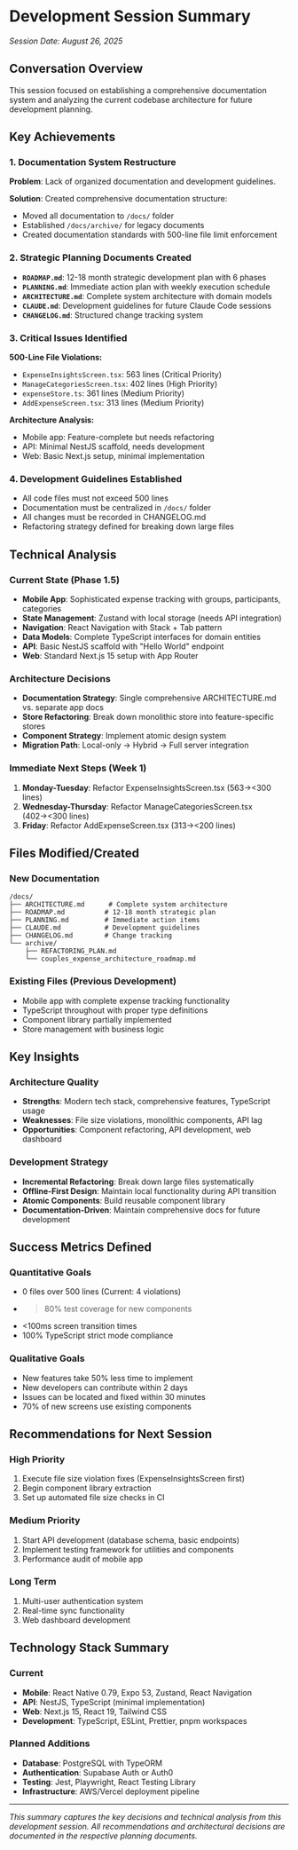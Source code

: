 # Development Session Summary

*Session Date: August 26, 2025*

## Conversation Overview

This session focused on establishing a comprehensive documentation system and analyzing the current codebase architecture for future development planning.

## Key Achievements

### 1. Documentation System Restructure
**Problem**: Lack of organized documentation and development guidelines.

**Solution**: Created comprehensive documentation structure:
- Moved all documentation to `/docs/` folder
- Established `/docs/archive/` for legacy documents
- Created documentation standards with 500-line file limit enforcement

### 2. Strategic Planning Documents Created
- **`ROADMAP.md`**: 12-18 month strategic development plan with 6 phases
- **`PLANNING.md`**: Immediate action plan with weekly execution schedule
- **`ARCHITECTURE.md`**: Complete system architecture with domain models
- **`CLAUDE.md`**: Development guidelines for future Claude Code sessions
- **`CHANGELOG.md`**: Structured change tracking system

### 3. Critical Issues Identified
**500-Line File Violations:**
- `ExpenseInsightsScreen.tsx`: 563 lines (Critical Priority)
- `ManageCategoriesScreen.tsx`: 402 lines (High Priority)
- `expenseStore.ts`: 361 lines (Medium Priority)
- `AddExpenseScreen.tsx`: 313 lines (Medium Priority)

**Architecture Analysis:**
- Mobile app: Feature-complete but needs refactoring
- API: Minimal NestJS scaffold, needs development
- Web: Basic Next.js setup, minimal implementation

### 4. Development Guidelines Established
- All code files must not exceed 500 lines
- Documentation must be centralized in `/docs/` folder
- All changes must be recorded in CHANGELOG.md
- Refactoring strategy defined for breaking down large files

## Technical Analysis

### Current State (Phase 1.5)
- **Mobile App**: Sophisticated expense tracking with groups, participants, categories
- **State Management**: Zustand with local storage (needs API integration)
- **Navigation**: React Navigation with Stack + Tab pattern
- **Data Models**: Complete TypeScript interfaces for domain entities
- **API**: Basic NestJS scaffold with "Hello World" endpoint
- **Web**: Standard Next.js 15 setup with App Router

### Architecture Decisions
- **Documentation Strategy**: Single comprehensive ARCHITECTURE.md vs. separate app docs
- **Store Refactoring**: Break down monolithic store into feature-specific stores
- **Component Strategy**: Implement atomic design system
- **Migration Path**: Local-only → Hybrid → Full server integration

### Immediate Next Steps (Week 1)
1. **Monday-Tuesday**: Refactor ExpenseInsightsScreen.tsx (563→<300 lines)
2. **Wednesday-Thursday**: Refactor ManageCategoriesScreen.tsx (402→<300 lines)  
3. **Friday**: Refactor AddExpenseScreen.tsx (313→<200 lines)

## Files Modified/Created

### New Documentation
```
/docs/
├── ARCHITECTURE.md      # Complete system architecture
├── ROADMAP.md          # 12-18 month strategic plan
├── PLANNING.md         # Immediate action items
├── CLAUDE.md           # Development guidelines  
├── CHANGELOG.md        # Change tracking
└── archive/
    ├── REFACTORING_PLAN.md
    └── couples_expense_architecture_roadmap.md
```

### Existing Files (Previous Development)
- Mobile app with complete expense tracking functionality
- TypeScript throughout with proper type definitions
- Component library partially implemented
- Store management with business logic

## Key Insights

### Architecture Quality
- **Strengths**: Modern tech stack, comprehensive features, TypeScript usage
- **Weaknesses**: File size violations, monolithic components, API lag
- **Opportunities**: Component refactoring, API development, web dashboard

### Development Strategy
- **Incremental Refactoring**: Break down large files systematically
- **Offline-First Design**: Maintain local functionality during API transition
- **Atomic Components**: Build reusable component library
- **Documentation-Driven**: Maintain comprehensive docs for future development

## Success Metrics Defined

### Quantitative Goals
- 0 files over 500 lines (Current: 4 violations)
- >80% test coverage for new components
- <100ms screen transition times
- 100% TypeScript strict mode compliance

### Qualitative Goals
- New features take 50% less time to implement
- New developers can contribute within 2 days
- Issues can be located and fixed within 30 minutes
- 70% of new screens use existing components

## Recommendations for Next Session

### High Priority
1. Execute file size violation fixes (ExpenseInsightsScreen first)
2. Begin component library extraction
3. Set up automated file size checks in CI

### Medium Priority
1. Start API development (database schema, basic endpoints)
2. Implement testing framework for utilities and components
3. Performance audit of mobile app

### Long Term
1. Multi-user authentication system
2. Real-time sync functionality
3. Web dashboard development

## Technology Stack Summary

### Current
- **Mobile**: React Native 0.79, Expo 53, Zustand, React Navigation
- **API**: NestJS, TypeScript (minimal implementation)
- **Web**: Next.js 15, React 19, Tailwind CSS
- **Development**: TypeScript, ESLint, Prettier, pnpm workspaces

### Planned Additions
- **Database**: PostgreSQL with TypeORM
- **Authentication**: Supabase Auth or Auth0
- **Testing**: Jest, Playwright, React Testing Library
- **Infrastructure**: AWS/Vercel deployment pipeline

---

*This summary captures the key decisions and technical analysis from this development session. All recommendations and architectural decisions are documented in the respective planning documents.*